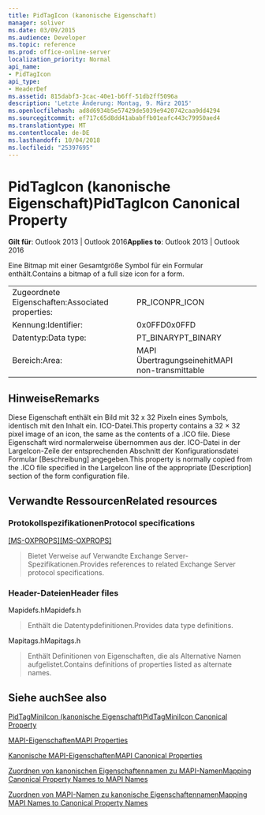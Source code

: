 ```yaml
---
title: PidTagIcon (kanonische Eigenschaft)
manager: soliver
ms.date: 03/09/2015
ms.audience: Developer
ms.topic: reference
ms.prod: office-online-server
localization_priority: Normal
api_name:
- PidTagIcon
api_type:
- HeaderDef
ms.assetid: 815dabf3-3cac-40e1-b6ff-51db2ff5096a
description: 'Letzte Änderung: Montag, 9. März 2015'
ms.openlocfilehash: ad8d6934b5e57429de5039e9420742caa9dd4294
ms.sourcegitcommit: ef717c65d8dd41ababffb01eafc443c79950aed4
ms.translationtype: MT
ms.contentlocale: de-DE
ms.lasthandoff: 10/04/2018
ms.locfileid: "25397695"
---
```

# <a name="pidtagicon-canonical-property"></a><span data-ttu-id="bad9d-103">PidTagIcon (kanonische Eigenschaft)</span><span class="sxs-lookup"><span data-stu-id="bad9d-103">PidTagIcon Canonical Property</span></span>

  
  
<span data-ttu-id="bad9d-104">**Gilt für**: Outlook 2013 | Outlook 2016</span><span class="sxs-lookup"><span data-stu-id="bad9d-104">**Applies to**: Outlook 2013 | Outlook 2016</span></span> 
  
<span data-ttu-id="bad9d-105">Eine Bitmap mit einer Gesamtgröße Symbol für ein Formular enthält.</span><span class="sxs-lookup"><span data-stu-id="bad9d-105">Contains a bitmap of a full size icon for a form.</span></span> 
  
|||
|:-----|:-----|
|<span data-ttu-id="bad9d-106">Zugeordnete Eigenschaften:</span><span class="sxs-lookup"><span data-stu-id="bad9d-106">Associated properties:</span></span>  <br/> |<span data-ttu-id="bad9d-107">PR_ICON</span><span class="sxs-lookup"><span data-stu-id="bad9d-107">PR_ICON</span></span>  <br/> |
|<span data-ttu-id="bad9d-108">Kennung:</span><span class="sxs-lookup"><span data-stu-id="bad9d-108">Identifier:</span></span>  <br/> |<span data-ttu-id="bad9d-109">0x0FFD</span><span class="sxs-lookup"><span data-stu-id="bad9d-109">0x0FFD</span></span>  <br/> |
|<span data-ttu-id="bad9d-110">Datentyp:</span><span class="sxs-lookup"><span data-stu-id="bad9d-110">Data type:</span></span>  <br/> |<span data-ttu-id="bad9d-111">PT_BINARY</span><span class="sxs-lookup"><span data-stu-id="bad9d-111">PT_BINARY</span></span>  <br/> |
|<span data-ttu-id="bad9d-112">Bereich:</span><span class="sxs-lookup"><span data-stu-id="bad9d-112">Area:</span></span>  <br/> |<span data-ttu-id="bad9d-113">MAPI Übertragungseinehit</span><span class="sxs-lookup"><span data-stu-id="bad9d-113">MAPI non-transmittable</span></span>  <br/> |
   
## <a name="remarks"></a><span data-ttu-id="bad9d-114">Hinweise</span><span class="sxs-lookup"><span data-stu-id="bad9d-114">Remarks</span></span>

<span data-ttu-id="bad9d-115">Diese Eigenschaft enthält ein Bild mit 32 x 32 Pixeln eines Symbols, identisch mit den Inhalt ein. ICO-Datei.</span><span class="sxs-lookup"><span data-stu-id="bad9d-115">This property contains a 32 × 32 pixel image of an icon, the same as the contents of a .ICO file.</span></span> <span data-ttu-id="bad9d-116">Diese Eigenschaft wird normalerweise übernommen aus der. ICO-Datei in der LargeIcon-Zeile der entsprechenden Abschnitt der Konfigurationsdatei Formular [Beschreibung] angegeben.</span><span class="sxs-lookup"><span data-stu-id="bad9d-116">This property is normally copied from the .ICO file specified in the LargeIcon line of the appropriate [Description] section of the form configuration file.</span></span> 
  
## <a name="related-resources"></a><span data-ttu-id="bad9d-117">Verwandte Ressourcen</span><span class="sxs-lookup"><span data-stu-id="bad9d-117">Related resources</span></span>

### <a name="protocol-specifications"></a><span data-ttu-id="bad9d-118">Protokollspezifikationen</span><span class="sxs-lookup"><span data-stu-id="bad9d-118">Protocol specifications</span></span>

<span data-ttu-id="bad9d-119">[[MS-OXPROPS]](https://msdn.microsoft.com/library/f6ab1613-aefe-447d-a49c-18217230b148%28Office.15%29.aspx)</span><span class="sxs-lookup"><span data-stu-id="bad9d-119">[[MS-OXPROPS]](https://msdn.microsoft.com/library/f6ab1613-aefe-447d-a49c-18217230b148%28Office.15%29.aspx)</span></span>
  
> <span data-ttu-id="bad9d-120">Bietet Verweise auf Verwandte Exchange Server-Spezifikationen.</span><span class="sxs-lookup"><span data-stu-id="bad9d-120">Provides references to related Exchange Server protocol specifications.</span></span>
    
### <a name="header-files"></a><span data-ttu-id="bad9d-121">Header-Dateien</span><span class="sxs-lookup"><span data-stu-id="bad9d-121">Header files</span></span>

<span data-ttu-id="bad9d-122">Mapidefs.h</span><span class="sxs-lookup"><span data-stu-id="bad9d-122">Mapidefs.h</span></span>
  
> <span data-ttu-id="bad9d-123">Enthält die Datentypdefinitionen.</span><span class="sxs-lookup"><span data-stu-id="bad9d-123">Provides data type definitions.</span></span>
    
<span data-ttu-id="bad9d-124">Mapitags.h</span><span class="sxs-lookup"><span data-stu-id="bad9d-124">Mapitags.h</span></span>
  
> <span data-ttu-id="bad9d-125">Enthält Definitionen von Eigenschaften, die als Alternative Namen aufgelistet.</span><span class="sxs-lookup"><span data-stu-id="bad9d-125">Contains definitions of properties listed as alternate names.</span></span>
    
## <a name="see-also"></a><span data-ttu-id="bad9d-126">Siehe auch</span><span class="sxs-lookup"><span data-stu-id="bad9d-126">See also</span></span>



[<span data-ttu-id="bad9d-127">PidTagMiniIcon (kanonische Eigenschaft)</span><span class="sxs-lookup"><span data-stu-id="bad9d-127">PidTagMiniIcon Canonical Property</span></span>](pidtagminiicon-canonical-property.md)


[<span data-ttu-id="bad9d-128">MAPI-Eigenschaften</span><span class="sxs-lookup"><span data-stu-id="bad9d-128">MAPI Properties</span></span>](mapi-properties.md)
  
[<span data-ttu-id="bad9d-129">Kanonische MAPI-Eigenschaften</span><span class="sxs-lookup"><span data-stu-id="bad9d-129">MAPI Canonical Properties</span></span>](mapi-canonical-properties.md)
  
[<span data-ttu-id="bad9d-130">Zuordnen von kanonischen Eigenschaftennamen zu MAPI-Namen</span><span class="sxs-lookup"><span data-stu-id="bad9d-130">Mapping Canonical Property Names to MAPI Names</span></span>](mapping-canonical-property-names-to-mapi-names.md)
  
[<span data-ttu-id="bad9d-131">Zuordnen von MAPI-Namen zu kanonische Eigenschaftennamen</span><span class="sxs-lookup"><span data-stu-id="bad9d-131">Mapping MAPI Names to Canonical Property Names</span></span>](mapping-mapi-names-to-canonical-property-names.md)

